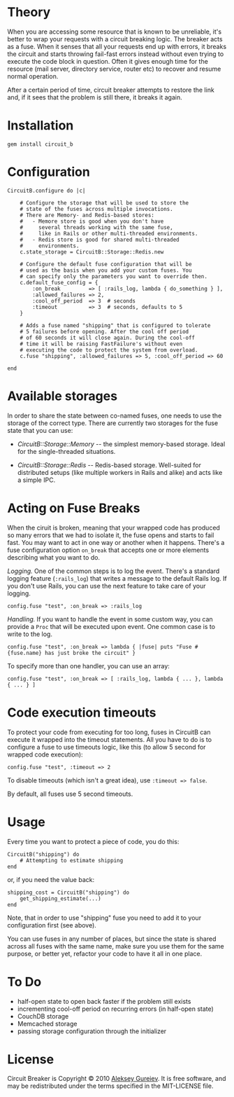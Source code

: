 Theory
======

When you are accessing some resource that is known to be unreliable,
it's better to wrap your requests with a circuit breaking logic.
The breaker acts as a fuse. When it senses that all your requests
end up with errors, it breaks the circuit and starts throwing fail-fast
errors instead without even trying to execute the code block in question.
Often it gives enough time for the resource (mail server, directory service,
router etc) to recover and resume normal operation.

After a certain period of time, circuit breaker attempts to restore
the link and, if it sees that the problem is still there, it breaks it
again.


Installation
============

	gem install circuit_b


Configuration
=============

	CircuitB.configure do |c|

		# Configure the storage that will be used to store the
		# state of the fuses across multiple invocations.
		# There are Memory- and Redis-based stores:
		#   - Memore store is good when you don't have
		#     several threads working with the same fuse,
		#     like in Rails or other multi-threaded environments.
		#   - Redis store is good for shared multi-threaded
		#     environments.
		c.state_storage = CircuitB::Storage::Redis.new

		# Configure the default fuse configuration that will be
		# used as the basis when you add your custom fuses. You
		# can specify only the parameters you want to override then.
		c.default_fuse_config = {
			:on_break         => [ :rails_log, lambda { do_something } ],
			:allowed_failures => 2,
			:cool_off_period  => 3	# seconds
			:timeout          => 3  # seconds, defaults to 5
		}

		# Adds a fuse named "shipping" that is configured to tolerate
		# 5 failures before opening. After the cool off period
		# of 60 seconds it will close again. During the cool-off
		# time it will be raising FastFailure's without even
		# executing the code to protect the system from overload.
		c.fuse "shipping", :allowed_failures => 5, :cool_off_period => 60

	end


Available storages
==================

In order to share the state between co-named fuses, one needs to use
the storage of the correct type. There are currently two storages for
the fuse state that you can use:

* _CircuitB::Storage::Memory_ -- the simplest memory-based storage.
	Ideal for the single-threaded situations.

* _CircuitB::Storage::Redis_ -- Redis-based storage. Well-suited
	for distributed setups (like multiple workers in Rails and alike)
	and acts like a simple IPC.


Acting on Fuse Breaks
=====================

When the ciruit is broken, meaning that your wrapped code has produced
so many errors that we had to isolate it, the fuse opens and starts to
fail fast. You may want to act in one way or another when it happens.
There's a fuse configuration option `on_break` that accepts one or more
elements describing what you want to do.

*Logging.* One of the common steps is to log the event. There's a
standard logging feature (`:rails_log`) that writes a message to the
default Rails log. If you don't use Rails, you can use the next feature
to take care of your logging.

	config.fuse "test", :on_break => :rails_log

*Handling.* If you want to handle the event in some custom way, you
can provide a `Proc` that will be executed upon event. One common case
is to write to the log. 

	config.fuse "test", :on_break => lambda { |fuse| puts "Fuse #{fuse.name} has just broke the circuit" }

To specify more than one handler, you can use an array:

	config.fuse "test", :on_break => [ :rails_log, lambda { ... }, lambda { ... } ]


Code execution timeouts
=======================

To protect your code from executing for too long, fuses in CircuitB can
execute it wrapped into the timeout statements. All you have to do is
to configure a fuse to use timeouts logic, like this (to allow 5 second for
wrapped code execution):

	config.fuse "test", :timeout => 2

To disable timeouts (which isn't a great idea), use `:timeout => false`.

By default, all fuses use 5 second timeouts.


Usage
=====

Every time you want to protect a piece of code, you do this:

	CircuitB("shipping") do
		# Attempting to estimate shipping
	end

or, if you need the value back:

	shipping_cost = CircuitB("shipping") do
		get_shipping_estimate(...)
	end

Note, that in order to use "shipping" fuse you need to add it to your
configuration first (see above).

You can use fuses in any number of places, but since the state is
shared across all fuses with the same name, make sure you use them
for the same purpose, or better yet, refactor your code to have
it all in one place.


To Do
=====

* half-open state to open back faster if the problem still exists
* incrementing cool-off period on recurring errors (in half-open state)
* CouchDB storage
* Memcached storage
* passing storage configuration through the initializer


License
=======

Circuit Breaker is Copyright © 2010 [Aleksey Gureiev](mailto:spyromus@noizeramp.com).
It is free software, and may be redistributed under the terms specified in the MIT-LICENSE file.